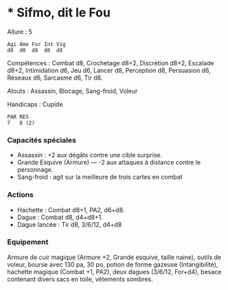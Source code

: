 
# * Sifmo, dit le Fou

Allure : 5

	Agi	Âme	For	Int	Vig
	d8	d8	d8	d8	d8

Compétences : Combat d8, Crochetage d8+2, Discrétion d8+2, Escalade d8+2, Intimidation d6, Jeu d6, Lancer d8, Perception d8, Persuasion d6, Réseaux d6, Sarcasme d6, Tir d8.

Atouts : Assassin, Blocage, Sang-froid, Voleur

Handicaps : Cupide

	PAR	RES
	7   8 (2)

### Capacités spéciales
- Assassin : +2 aux dégâts contre une cible surprise.
- Grande Esquive (Armure) — -2 aux attaques à distance contre le personnage.
- Sang-froid : agit sur la meilleure de trois cartes en combat

### Actions
- Hachette : Combat d8+1, PA2, d6+d8.
- Dague : Combat d8, d4+d8+1.
- Dague lancée : Tir d8, 3/6/12, d4+d8

### Equipement
Armure de cuir magique (Armure +2, Grande esquive, taille naine), outils de voleur, bourse avec 130 pa, 30 po, potion de forme gazeuse (Intangibilité), hachette magique (Combat +1, PA2), deux dagues (3/6/12, For+d4), besace contenant divers sacs en toile, vêtements sombres.

